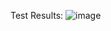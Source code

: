 Test Results: 
![image](https://github.com/user-attachments/assets/dc7184b0-318c-4ed2-b1fb-4f6d8ebc4dcf)
